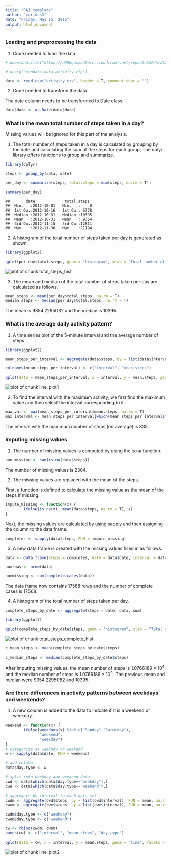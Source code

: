 ```yaml
---
title: "PA1_template"
author: "curious3"
date: "Friday, May 15, 2015"
output: html_document
---
```


### Loading and preprocessing the data

1. Code needed to load the data


```r
# download.file("https://d396qusza40orc.cloudfront.net/repdata%2Fdata%2Factivity.zip", destfile = "repdata-data-activity.zip")

# unzip("repdata-data-activity.zip")

data <- read.csv("activity.csv", header = T, comment.char = "")
```

2. Code needed to transform the data

The date column needs to be transformed to Date class.


```r
data$date <- as.Date(data$date)
```


### What is the mean total number of steps taken in a day?

Missing values will be ignored for this part of the analysis.

1. The total number of steps taken in a day is calculated by grouping by the date and calculating the sum of the steps for each group. The dplyr library offers functions to group and summarize.


```r
library(dplyr)

steps <- group_by(data, date)

per_day <- summarize(steps, total.steps = sum(steps, na.rm = T))

summary(per_day)
```

```
##       date             total.steps   
##  Min.   :2012-10-01   Min.   :    0  
##  1st Qu.:2012-10-16   1st Qu.: 6778  
##  Median :2012-10-31   Median :10395  
##  Mean   :2012-10-31   Mean   : 9354  
##  3rd Qu.:2012-11-15   3rd Qu.:12811  
##  Max.   :2012-11-30   Max.   :21194
```

2. A histogram of the total number of steps taken per day is generated as shown.


```r
library(ggplot2)

qplot(per_day$total.steps, geom = "histogram", xlab = "Total number of steps/day")
```

![plot of chunk total_steps_hist](figure/total_steps_hist-1.png) 

3. The mean and median of the total number of steps taken per day are calculated as follows.


```r
mean_steps <- mean(per_day$total.steps, na.rm = T)
median_steps <- median(per_day$total.steps, na.rm = T)
```

The mean is 9354.2295082 and the median is 10395.

### What is the average daily activity pattern?

1. A time series plot of the 5-minute interval and the average number of steps


```r
library(ggplot2)

mean_steps_per_interval <- aggregate(data$steps, by = list(data$interval), FUN = mean, na.rm = T)

colnames(mean_steps_per_interval) <- c("interval", "mean.steps")

qplot(data = mean_steps_per_interval, x = interval, y = mean.steps, geom = "line", main = "Average number of steps over 5-min intervals")
```

![plot of chunk line_plot1](figure/line_plot1-1.png) 

2. To find the interval with the maximum activity, we first find the maximum value and then select the interval corresponding to it.


```r
max_val <- max(mean_steps_per_interval$mean.steps, na.rm = T)
max_interval <- mean_steps_per_interval[which(mean_steps_per_interval$mean.steps == max_val),]$interval
```

The interval with the maximum number of steps (on average) is 835.

### Imputing missing values

1. The number of missing values is computed by using the is.na function.


```r
num_missing <- sum(is.na(data$steps))
```

The number of missing values is 2304.

2. The missing values are replaced with the mean of the steps.

First, a function is defined to calculate the missing value as the mean of the steps if missing.


```r
impute_missing <- function(x) {
        ifelse(is.na(x), mean(data$steps, na.rm = T), x)
}
```

Next, the missing values are calculated by using sapply and then assigning the column to the data frame.


```r
completes <- sapply(data$steps, FUN = impute_missing)
```

3. A new data frame is created with the missing values filled in as follows.


```r
data <- data.frame(steps = completes, date = data$date, interval = data$interval)

numrows <- nrow(data)

nummissing <- sum(complete.cases(data))
```

The data frame now contains 17568 rows and the number of complete cases is 17568.

4. A histogram of the total number of steps taken per day.


```r
complete_steps_by_date <- aggregate(steps ~ date, data, sum)

library(ggplot2)

qplot(complete_steps_by_date$steps, geom = "histogram", xlab = "Total number of steps/day")
```

![plot of chunk total_steps_complete_hist](figure/total_steps_complete_hist-1.png) 

```r
c_mean_steps <- mean(complete_steps_by_date$steps)

c_median_steps <- median(complete_steps_by_date$steps)
```

After imputing missing values, the mean number of steps is 1.0766189 &times; 10<sup>4</sup> and the median number of steps is 1.0766189 &times; 10<sup>4</sup>. The previous mean and median were 9354.2295082 and 10395.

### Are there differences in activity patterns between weekdays and weekends?

1. A new column is added to the data to indcate if it is a weekend or weekday.


```r
weekend <- function(x) {
        ifelse(weekdays(x) %in% c("Sunday","Saturday"),
               "weekend",
               "weekday")
}
# categorize as weekday or weekend
w <- sapply(data$date, FUN = weekend)

# add column
data$day.type <- w

# split into weekday and weekend data
cwd <- data[which(data$day.type=="weekday"),]
cwe <- data[which(data$day.type=="weekend"),]

# aggregate by interval in each data set
cwdm <- aggregate(cwd$steps, by = list(cwd$interval), FUN = mean, na.rm = T)
cwem <- aggregate(cwe$steps, by = list(cwe$interval), FUN = mean, na.rm = T)

cwdm$day.type <- c("weekday")
cwem$day.type <- c("weekend")

cw <- rbind(cwdm, cwem)
names(cw) <- c("interval", "mean.steps", "day.type")

qplot(data = cw, x = interval, y = mean.steps, geom = "line", facets = day.type ~ ., main = "Average number of steps")
```

![plot of chunk line_plot2](figure/line_plot2-1.png) 
